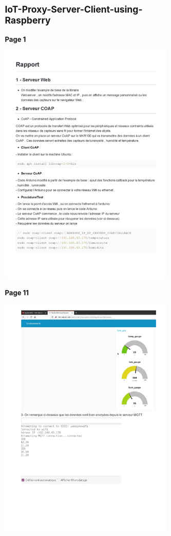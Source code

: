 # IoT-Proxy-Server-Client-using-Raspberry
## Page 1
![Page1](page1.jpg)
## Page 11
![Page11](page11.jpg)

